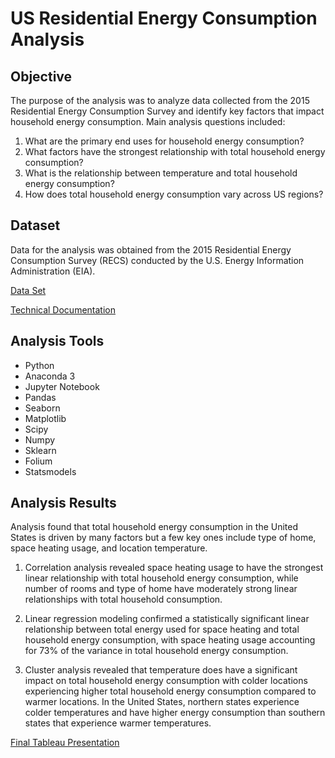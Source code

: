 # US Residential Energy Consumption Analysis


## Objective

The purpose of the analysis was to analyze data collected from the 2015 Residential Energy Consumption Survey and identify key factors that impact household energy consumption.  Main analysis questions included:
 
1. What are the primary end uses for household energy consumption? 
2. What factors have the strongest relationship with total household energy consumption? 
3. What is the relationship between temperature and total household energy consumption? 
4. How does total household energy consumption vary across US regions?


## Dataset

Data for the analysis was obtained from the 2015 Residential Energy Consumption Survey (RECS) conducted by the U.S. Energy Information Administration (EIA).

[Data Set](https://www.eia.gov/consumption/residential/data/2015/index.php?view=microdata)

[Technical Documentation](https://www.eia.gov/consumption/residential/data/2015/index.php?view=methodology)

## Analysis Tools

- Python  
- Anaconda 3
- Jupyter Notebook
- Pandas
- Seaborn
- Matplotlib
- Scipy
- Numpy
- Sklearn
- Folium
- Statsmodels

## Analysis Results

Analysis found that total household energy consumption in the United States is driven by many factors but a few key ones include type of home, space heating usage, and location temperature.   

1. Correlation analysis revealed space heating usage to have the strongest linear relationship with total household energy consumption, while number of rooms and type of home have moderately strong linear relationships with total household consumption.  

2. Linear regression modeling confirmed a statistically significant linear relationship between total energy used for space heating and total household energy consumption, with space heating usage accounting for 73% of the variance in total household energy consumption.  

3. Cluster analysis revealed that temperature does have a significant impact on total household energy consumption with colder locations experiencing higher total household energy consumption compared to warmer locations. In the United States, northern states experience colder temperatures and have higher energy consumption than southern states that experience warmer temperatures.

[Final Tableau Presentation](https://public.tableau.com/views/RECSAnalysis/USHouseholdEnergyConsumptionAnalysis?:language=en-US&publish=yes&:display_count=n&:origin=viz_share_link)
